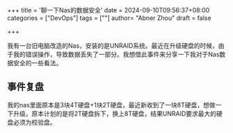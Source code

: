 +++
title = '聊一下Nas的数据安全'
date = 2024-09-10T09:56:37+08:00
categories = ["DevOps"]
tags = [""]
author=  "Abner Zhou"
draft = false

+++

我有一台旧电脑改造的Nas，安装的是UNRAID系统。最近在升级硬盘的时候，由于我的错误操作，导致数据丢失了一部分。我想借此事件来分享一下我对于Nas数据安全的一些看法。

## 事件复盘

我的nas里面原本是3块4T硬盘+1块2T硬盘，最近新收到了一块8T硬盘，想做一下升级。原本计划的是将2T硬盘拆下，换上8T硬盘，结果UNRAID要求最大的硬盘必须为校验盘。
